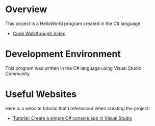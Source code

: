 # Overview

This project is a HelloWorld program created in the C# language

* [Code Walkthrough Video](https://www.youtube.com/watch?v=BOGVLLiqiYo)

# Development Environment

This program was written in the C# language using Visual Studio Community.

# Useful Websites

Here is a website tutorial that I referenced when creating the project:
* [Tutorial: Create a simple C# console app in Visual Studio](https://learn.microsoft.com/en-us/visualstudio/get-started/csharp/tutorial-console?view=vs-2022)